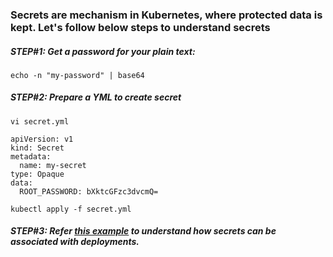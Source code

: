 ### Secrets are mechanism in Kubernetes, where protected data is kept. Let's follow below steps to understand secrets

##### STEP#1: Get a password for your plain text: 

```
echo -n "my-password" | base64
```
##### STEP#2:  Prepare a YML to create secret

```
vi secret.yml
```

    apiVersion: v1
    kind: Secret
    metadata:
      name: my-secret
    type: Opaque
    data:
      ROOT_PASSWORD: bXktcGFzc3dvcmQ=


```
kubectl apply -f secret.yml
```

##### STEP#3: Refer [this example](https://github.com/rahulvaish/ReferenceDocuments/blob/master/UnderstandingKubernetes/%5B16%5D%20KUBERNETES-MySQL.MD) to understand how secrets can be associated with deployments.
